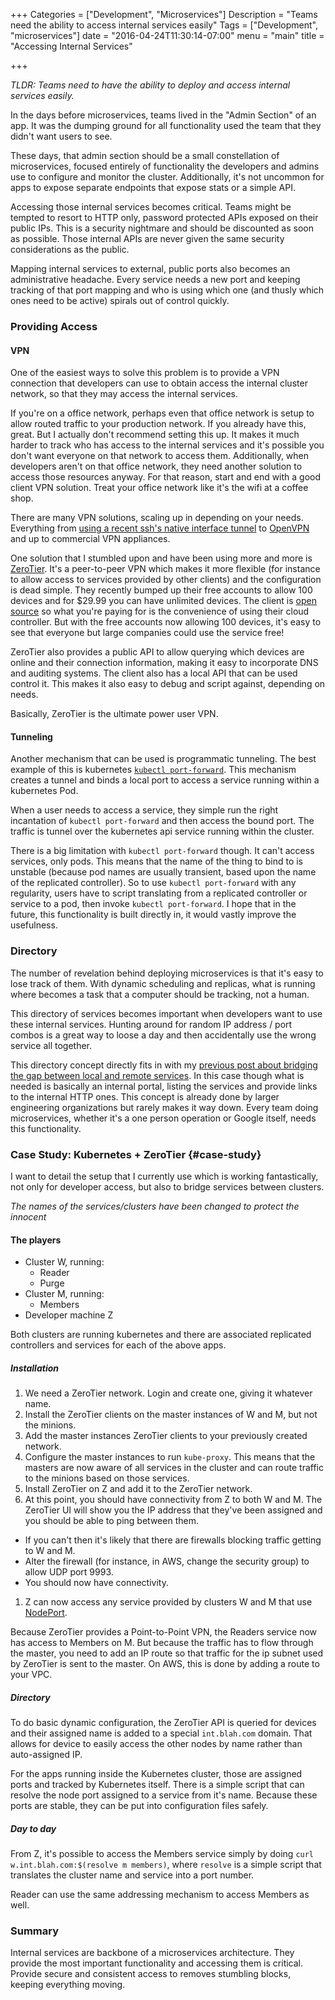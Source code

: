 +++
Categories = ["Development", "Microservices"]
Description = "Teams need the ability to access internal services easily"
Tags = ["Development", "microservices"]
date = "2016-04-24T11:30:14-07:00"
menu = "main"
title = "Accessing Internal Services"

+++

_TLDR: Teams need to have the ability to deploy and access internal services easily._

In the days before microservices, teams lived in the "Admin Section" of an app. It was the dumping ground for all functionality used the team that they didn't want users to see.

These days, that admin section should be a small constellation of microservices, focused entirely of functionality the developers and admins use to configure and  monitor the cluster. Additionally, it's not uncommon for apps to expose separate endpoints that expose stats or a simple API.

Accessing those internal services becomes critical. Teams might be tempted to resort to HTTP only, password protected APIs exposed on their public IPs. This is a security nightmare and should be discounted as soon as possible. Those internal APIs are never given the same security considerations as the public.

Mapping internal services to external, public ports also becomes an administrative headache. Every service needs a new port and keeping tracking of that port mapping and who is using which one (and thusly which ones need to be active) spirals out of control quickly.

### Providing Access

#### VPN

One of the easiest ways to solve this problem is to provide a VPN connection that developers can use to obtain access the internal cluster network, so that they may access the internal services.

If you're on a office network, perhaps even that office network is setup to allow routed traffic to your production network. If you already have this, great. But I actually don't recommend setting this up. It makes it much harder to track who has access to the internal services and it's possible you don't want everyone on that network to access them. Additionally, when developers aren't on that office network, they need another solution to access those resources anyway. For that reason, start and end with a good client VPN solution. Treat your office network like it's the wifi at a coffee shop.

There are many VPN solutions, scaling up in depending on your needs. Everything from [using a recent ssh's native interface tunnel](https://help.ubuntu.com/community/SSH_VPN) to [OpenVPN](https://openvpn.net) and up to commercial VPN appliances.

One solution that I stumbled upon and have been using more and more is [ZeroTier](https://www.zerotier.com). It's a peer-to-peer VPN which makes it more flexible (for instance to allow access to services provided by other clients) and the configuration is dead simple. They recently bumped up their free accounts to allow 100 devices and for $29.99 you can have unlimited devices. The client is [open source](https://github.com/zerotier/ZeroTierOne/) so what you're paying for is the convenience of using their cloud controller. But with the free accounts now allowing 100 devices, it's easy to see that everyone but large companies could use the service free!

ZeroTier also provides a public API to allow querying which devices are online and their connection information, making it easy to incorporate DNS and auditing systems. The client also has a local API that can be used control it. This makes it also easy to debug and script against, depending on needs.

Basically, ZeroTier is the ultimate power user VPN.

#### Tunneling

Another mechanism that can be used is programmatic tunneling. The best example of this is kubernetes [`kubectl port-forward`](http://kubernetes.io/docs/user-guide/kubectl/kubectl_port-forward/). This mechanism creates a tunnel and binds a local port to access a service running within a kubernetes Pod.

When a user needs to access a service, they simple run the right incantation of `kubectl port-forward` and then access the bound port. The traffic is tunnel over the kubernetes api service running within the cluster.

There is a big limitation with `kubectl port-forward` though. It can't access services, only pods. This means that the name of the thing to bind to is unstable (because pod names are usually transient, based upon the name of the replicated controller). So to use `kubectl port-forward` with any regularity, users have to script translating from a replicated controller or service to a pod, then invoke `kubectl port-forward`. I hope that in the future, this functionality is built directly in, it would vastly improve the usefulness.

### Directory

The number of revelation behind deploying microservices is that it's easy to lose track of them. With dynamic scheduling and replicas, what is running where becomes a task that a computer should be tracking, not a human.

This directory of services becomes important when developers want to use these internal services. Hunting around for random IP address / port combos is a great way to loose a day and then accidentally use the wrong service all together.

This directory concept directly fits in with my [previous post about bridging the gap between local and remote services](/posts/microservice-dev/). In this case though what is needed is basically an internal portal, listing the services and provide links to the internal HTTP ones. This concept is already done by larger engineering organizations but rarely makes it way down. Every team doing microservices, whether it's a one person operation or Google itself, needs this functionality.

### Case Study: Kubernetes + ZeroTier {#case-study}

I want to detail the setup that I currently use which is working fantastically, not only for developer access, but also to bridge services between clusters.

_The names of the services/clusters have been changed to protect the innocent_

#### The players

* Cluster W, running:
  * Reader
  * Purge
* Cluster M, running:
  * Members
* Developer machine Z

Both clusters are running kubernetes and there are associated replicated controllers and services for each of the above apps.

##### Installation

1. We need a ZeroTier network. Login and create one, giving it whatever name.
1. Install the ZeroTier clients on the master instances of W and M, but not the minions.
1. Add the master instances ZeroTier clients to your previously created network.
1. Configure the master instances to run `kube-proxy`. This means that the masters are now aware of all services in the cluster and can route traffic to the minions based on those services.
1. Install ZeroTier on Z and add it to the ZeroTier network.
1. At this point, you should have connectivity from Z to both W and M. The ZeroTier UI will show you the IP address that they've been assigned and you should be able to ping between them.
  * If you can't then it's likely that there are firewalls blocking traffic getting to W and M.
  * Alter the firewall (for instance, in AWS, change the security group) to allow UDP port 9993.
  * You should now have connectivity.
1. Z can now access any service provided by clusters W and M that use [NodePort]( http://kubernetes.io/docs/user-guide/services/#type-nodeport).

Because ZeroTier provides a Point-to-Point VPN, the Readers service now has access to Members on M. But because the traffic has to flow through the master, you need to add an IP route so that traffic for the ip subnet used by ZeroTier is sent to the master. On AWS, this is done by adding a route to your VPC.

##### Directory

To do basic dynamic configuration, the ZeroTier API is queried for devices and their assigned name is added to a special `int.blah.com` domain. That allows for device to easily access the other nodes by name rather than auto-assigned IP.

For the apps running inside the Kubernetes cluster, those are assigned ports and tracked by Kubernetes itself. There is a simple script that can resolve the node port assigned to a service from it's name. Because these ports are stable, they can be put into configuration files safely.

##### Day to day

From Z, it's possible to access the Members service simply by doing `curl w.int.blah.com:$(resolve m members)`, where `resolve` is a simple script that translates the cluster name and service into a port number.

Reader can use the same addressing mechanism to access Members as well.

### Summary

Internal services are backbone of a microservices architecture. They provide the most important functionality and accessing them is critical. Provide secure and consistent access to removes stumbling blocks, keeping everything moving.
